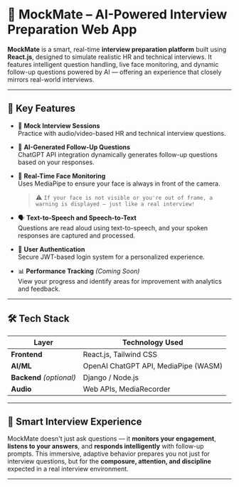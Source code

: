 # 💼 **MockMate – AI-Powered Interview Preparation Web App**

**MockMate** is a smart, real-time **interview preparation platform** built using **React.js**, designed to simulate realistic HR and technical interviews. It features intelligent question handling, live face monitoring, and dynamic follow-up questions powered by AI — offering an experience that closely mirrors real-world interviews.

---

## 🚀 **Key Features**

- 🎤 **Mock Interview Sessions**  
  Practice with audio/video-based HR and technical interview questions.

- 🤖 **AI-Generated Follow-Up Questions**  
  ChatGPT API integration dynamically generates follow-up questions based on your responses.

- 🎥 **Real-Time Face Monitoring**  
  Uses MediaPipe to ensure your face is always in front of the camera.  
  > ⚠️ `If your face is not visible or you're out of frame, a warning is displayed — just like a real interview!`

- 🗣️ **Text-to-Speech and Speech-to-Text**  
  Questions are read aloud using text-to-speech, and your spoken responses are captured and processed.

- 🔐 **User Authentication**  
  Secure JWT-based login system for a personalized experience.

- 📊 **Performance Tracking** *(Coming Soon)*  
  View your progress and identify areas for improvement with analytics and feedback.

---

## 🛠️ **Tech Stack**

| Layer       | Technology Used                    |
|-------------|------------------------------------|
| **Frontend** | React.js, Tailwind CSS              |
| **AI/ML**   | OpenAI ChatGPT API, MediaPipe (WASM) |
| **Backend** *(optional)* | Django / Node.js               |
| **Audio**   | Web APIs, MediaRecorder              |

---

## 📸 **Smart Interview Experience**

MockMate doesn't just ask questions — it **monitors your engagement**, **listens to your answers**, and **responds intelligently** with follow-up prompts. This immersive, adaptive behavior prepares you not just for interview questions, but for the **composure, attention, and discipline** expected in a real interview environment.

---

